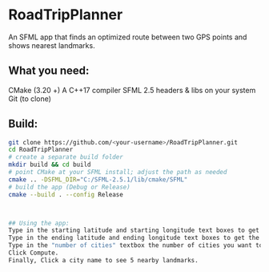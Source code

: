 # RoadTripPlanner

An SFML app that finds an optimized route between two GPS points and shows nearest landmarks.

## What you need:
CMake (3.20 +)
A C++17 compiler 
SFML 2.5 headers & libs on your system
Git (to clone)

## Build:
```bash
git clone https://github.com/<your‑username>/RoadTripPlanner.git
cd RoadTripPlanner
# create a separate build folder
mkdir build && cd build
# point CMake at your SFML install; adjust the path as needed
cmake .. -DSFML_DIR="C:/SFML-2.5.1/lib/cmake/SFML"
# build the app (Debug or Release)
cmake --build . --config Release



## Using the app:
Type in the starting latitude and starting longitude text boxes to get the intitial starting location.
Type in the ending latitude and ending longitude text boxes to get the final destination location.
Type in the "number of cities" textbox the number of cities you want to visit inbetween location 1 and location 2.
Click Compute.
Finally, Click a city name to see 5 nearby landmarks.
